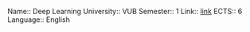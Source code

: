 
Name:: Deep Learning
University:: VUB
Semester:: 1
Link:: [link](https://caliweb.vub.be/?page=course-offers&id=009098&target=pr&year=2223&language=en&output=html)
ECTS:: 6
Language:: English
